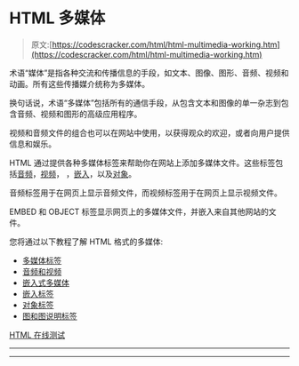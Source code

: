 # HTML 多媒体

> 原文:[https://codescracker.com/html/html-multimedia-working.htm](https://codescracker.com/html/html-multimedia-working.htm)

术语“媒体”是指各种交流和传播信息的手段，如文本、图像、图形、音频、视频和动画。所有这些传播媒介统称为多媒体。

换句话说，术语“多媒体”包括所有的通信手段，从包含文本和图像的单一杂志到包含音频、视频和图形的高级应用程序。

视频和音频文件的组合也可以在网站中使用，以获得观众的欢迎，或者向用户提供信息和娱乐。

HTML 通过提供各种多媒体标签来帮助你在网站上添加多媒体文件。这些标签包括[音频](/html/html-audio-video.htm)，[视频](/html/html-audio-video.htm)， ，[嵌入](/html/html-embedded-multimedia-element.htm)，以及[对象](/html/html-object-multimedia-element.htm)。

音频标签用于在网页上显示音频文件，而视频标签用于在网页上显示视频文件。

EMBED 和 OBJECT 标签显示网页上的多媒体文件，并嵌入来自其他网站的文件。

您将通过以下教程了解 HTML 格式的多媒体:

*   [多媒体标签](/html/html-multimedia-elements.htm)
*   [音频和视频](/html/html-audio-video.htm)
*   [嵌入式多媒体](/html/html-embed-multimedia.htm)
*   [嵌入标签](/html/html-embedded-multimedia-element.htm)
*   [对象标签](/html/html-object-multimedia-element.htm)
*   [图和图说明标签](/html/html-figure-figcaption-element.htm)

[HTML 在线测试](/exam/showtest.php?subid=4)

* * *

* * *